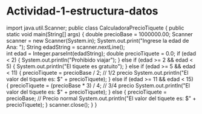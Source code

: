 # Actividad-1-estructura-datos
import java.util.Scanner;
public class CalculadoraPrecioTiquete {
public static void main(String[] args) {
double precioBase = 1000000.00;
Scanner scanner = new Scanner(System.in);
System.out.print("Ingrese la edad de Ana: ");
String edadString = scanner.nextLine();  
int edad = Integer.parseInt(edadString);
double precioTiquete = 0.0;
if (edad < 2) {
System.out.println("Prohibido viajar");
} else if (edad >= 2 && edad < 5) {
System.out.println("El tiquete es gratuito");
} else if (edad >= 5 && edad < 11) {
 precioTiquete = precioBase / 2;  // 1/2 precio
System.out.println("El valor del tiquete es: $" + precioTiquete);
} else if (edad >= 11 && edad < 15) {
precioTiquete = (precioBase * 3) / 4;  // 3/4 precio
System.out.println("El valor del tiquete es: $" + precioTiquete);
} else {
precioTiquete = precioBase;  // Precio normal
System.out.println("El valor del tiquete es: $" + precioTiquete);
}
scanner.close();
}
}
